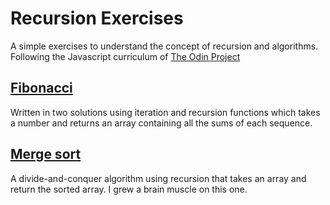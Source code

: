 # Recursion Exercises

A simple exercises to understand the concept of recursion and algorithms. Following the Javascript curriculum of [The Odin Project](https://www.theodinproject.com/lessons/javascript-recursion)

## [Fibonacci](https://en.wikipedia.org/wiki/Fibonacci_sequence)

Written in two solutions using iteration and recursion functions which takes a number and returns an array containing all the sums of each sequence.

## [Merge sort](https://en.wikipedia.org/wiki/Merge_sort)

A divide-and-conquer algorithm using recursion that takes an array and return the sorted array. I grew a brain muscle on this one.